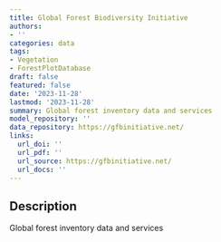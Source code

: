 ```yaml
---
title: Global Forest Biodiversity Initiative
authors:
- ''
categories: data
tags:
- Vegetation
- ForestPlotDatabase
draft: false
featured: false
date: '2023-11-28'
lastmod: '2023-11-28'
summary: Global forest inventory data and services
model_repository: ''
data_repository: https://gfbinitiative.net/
links:
  url_doi: ''
  url_pdf: ''
  url_source: https://gfbinitiative.net/
  url_docs: ''
---
```


## Description

Global forest inventory data and services

